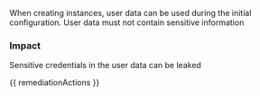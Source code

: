 
When creating instances, user data can be used during the initial configuration. User data must not contain sensitive information

### Impact
Sensitive credentials in the user data can be leaked

<!-- DO NOT CHANGE -->
{{ remediationActions }}



